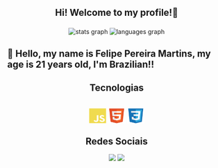 ### <h2 align="center"> Hi! Welcome to my profile!👋</h2>

###

<div align="center">
  <img src="https://github-readme-stats.vercel.app/api?hide_title=false&hide_rank=false&show_icons=true&include_all_commits=true&count_private=true&disable_animations=false&theme=dark&locale=en&hide_border=false&username=Felipe-Pereira-Martins" height="120" alt="stats graph"/>
  <img src="https://github-readme-stats.vercel.app/api/top-langs?locale=en&hide_title=false&layout=compact&card_width=320&langs_count=5&theme=dark&hide_border=false&username=Felipe-Pereira-Martins" height="120" alt="languages graph"/>
</div>

###  <h2 align="left">💬 Hello, my name is Felipe Pereira Martins, my age is 21 years old, I'm Brazilian!!</h2>

### <h2 align="center"> Tecnologias</h2>
<div align="center" ><br>
  <img align="center" alt="Felipe-Js" height="35" width="40" src="https://raw.githubusercontent.com/devicons/devicon/master/icons/javascript/javascript-plain.svg">
  <img align="center" alt="Felipe-HTML" height="35" width="40" src="https://raw.githubusercontent.com/devicons/devicon/master/icons/html5/html5-original.svg">
  <img align="center" alt="Felipe-CSS" height="35" width="40" src="https://raw.githubusercontent.com/devicons/devicon/master/icons/css3/css3-original.svg">
 </div>
  
  ###
   <h2 align="center"> Redes Sociais </h2>
 
<div align="center"> 
  <a href = "mailto:martinsfelipe2013@gmail.com"><img src="https://img.shields.io/badge/-Gmail-%23333?style=for-the-badge&logo=gmail&logoColor=white" target="_blank" height="35"></a>
  <a href="https://www.linkedin.com/in/felipe-pereira-martins/" target="_blank"><img src="https://img.shields.io/badge/-LinkedIn-%230077B5?style=for-the-badge&logo=linkedin&logoColor=white" target="_blank"height="35"></a> 
